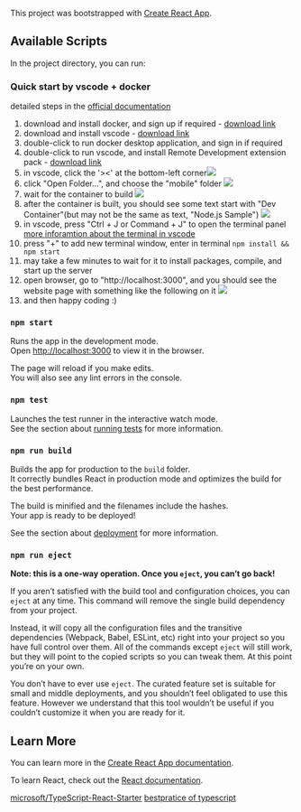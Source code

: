 This project was bootstrapped with [Create React App](https://github.com/facebook/create-react-app).

## Available Scripts

In the project directory, you can run:

### Quick start by vscode + docker
detailed steps in the [official documentation](https://code.visualstudio.com/remote-tutorials/containers/getting-started)
1. download and install docker, and sign up if required - [download link](https://www.docker.com/products/developer-tools)
2. download and install vscode - [download link](https://code.visualstudio.com/download)
3. double-click to run docker desktop application, and sign in if required
4. double-click to run vscode, and install Remote Development extension pack - [download link](https://aka.ms/vscode-remote/download/extension)
5. in vscode, click the '><' at the bottom-left corner![](https://code.visualstudio.com/assets/remote-tutorials/containers/remote-status-bar.png)
6. click "Open Folder...", and choose the "mobile" folder ![](https://code.visualstudio.com/assets/remote-tutorials/containers/remote-containers-commands.png)
7. wait for the container to build ![](https://code.visualstudio.com/assets/remote-tutorials/containers/building-image.png)
8. after the container is built, you should see some text start with "Dev Container"(but may not be the same as text, "Node.js Sample") ![](https://code.visualstudio.com/assets/remote-tutorials/containers/connected.png)
9. in vscode, press "Ctrl + J or Command + J" to open the terminal panel [more inforamtion about the terminal in vscode](https://code.visualstudio.com/docs/editor/integrated-terminal)
10. press "+" to add new terminal window, enter in terminal `npm install && npm start`
11. may take a few minutes to wait for it to install packages, compile, and start up the server
12. open browser, go to "http://localhost:3000", and you should see the website page with something like the following on it ![](https://vote.ly.g0v.tw/img/home/kv-calendar.svg)
13. and then happy coding :)

### `npm start`

Runs the app in the development mode.<br>
Open [http://localhost:3000](http://localhost:3000) to view it in the browser.

The page will reload if you make edits.<br>
You will also see any lint errors in the console.

### `npm test`

Launches the test runner in the interactive watch mode.<br>
See the section about [running tests](https://facebook.github.io/create-react-app/docs/running-tests) for more information.

### `npm run build`

Builds the app for production to the `build` folder.<br>
It correctly bundles React in production mode and optimizes the build for the best performance.

The build is minified and the filenames include the hashes.<br>
Your app is ready to be deployed!

See the section about [deployment](https://facebook.github.io/create-react-app/docs/deployment) for more information.

### `npm run eject`

**Note: this is a one-way operation. Once you `eject`, you can’t go back!**

If you aren’t satisfied with the build tool and configuration choices, you can `eject` at any time. This command will remove the single build dependency from your project.

Instead, it will copy all the configuration files and the transitive dependencies (Webpack, Babel, ESLint, etc) right into your project so you have full control over them. All of the commands except `eject` will still work, but they will point to the copied scripts so you can tweak them. At this point you’re on your own.

You don’t have to ever use `eject`. The curated feature set is suitable for small and middle deployments, and you shouldn’t feel obligated to use this feature. However we understand that this tool wouldn’t be useful if you couldn’t customize it when you are ready for it.

## Learn More

You can learn more in the [Create React App documentation](https://facebook.github.io/create-react-app/docs/getting-started).

To learn React, check out the [React documentation](https://reactjs.org/).

[microsoft/TypeScript-React-Starter](https://github.com/microsoft/TypeScript-React-Starter)
[bestpratice of typescript](https://medium.com/@martin_hotell/10-typescript-pro-tips-patterns-with-or-without-react-5799488d6680)
